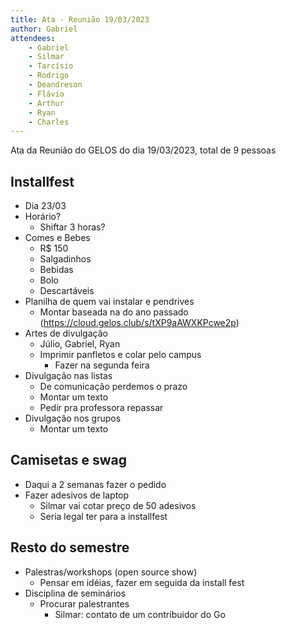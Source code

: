 ```yaml
---
title: Ata - Reunião 19/03/2023
author: Gabriel
attendees:
    - Gabriel
    - Silmar
    - Tarcísio
    - Rodrigo
    - Deandreson
    - Flávio
    - Arthur
    - Ryan
    - Charles
---
```


Ata da Reunião do GELOS do dia 19/03/2023, total de 9 pessoas

## Installfest

- Dia 23/03
- Horário?
    - Shiftar 3 horas?
- Comes e Bebes
    - R$ 150
    - Salgadinhos
    - Bebidas
    - Bolo
    - Descartáveis
- Planilha de quem vai instalar e pendrives
    - Montar baseada na do ano passado (https://cloud.gelos.club/s/tXP9aAWXKPcwe2p)
- Artes de divulgação
    - Júlio, Gabriel, Ryan
    - Imprimir panfletos e colar pelo campus
        - Fazer na segunda feira
- Divulgação nas listas
    - De comunicação perdemos o prazo
    - Montar um texto
    - Pedir pra professora repassar
- Divulgação nos grupos
    - Montar um texto

## Camisetas e swag

- Daqui a 2 semanas fazer o pedido
- Fazer adesivos de laptop
    - Silmar vai cotar preço de 50 adesivos
    - Seria legal ter para a installfest

## Resto do semestre

- Palestras/workshops (open source show)
    - Pensar em idéias, fazer em seguida da install fest
- Disciplina de seminários
    - Procurar palestrantes
        - Silmar: contato de um contribuidor do Go
